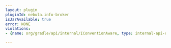 ```yaml
---
layout: plugin
pluginId: nebula.info-broker
isJarAvailable: true
error: NONE
violations:
- {name: org/gradle/api/internal/IConventionAware, type: internal-api-usage}

---
```

